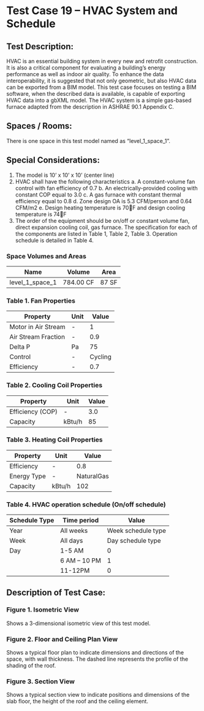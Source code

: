# Test Case 19 – HVAC System and Schedule
## Test Description:
HVAC is an essential building system in every new and retrofit construction. It is also a critical component for evaluating a building’s energy performance as well as indoor air quality. To enhance the data interoperability, it is suggested that not only geometric, but also HVAC data can be exported from a BIM model. This test case focuses on testing a BIM software, when the described data is available, is capable of exporting HVAC data into a gbXML model. The HVAC system is a simple gas-based furnace adapted from the description in ASHRAE 90.1 Appendix C.
## Spaces / Rooms:
There is one space in this test model named as “level_1_space_1”.
## Special Considerations:
1.	The model is 10’ x 10’ x 10’ (center line)
2.	HVAC shall have the following characteristics
a.	A constant-volume fan control with fan efficiency of 0.7
b.	An electrically-provided cooling with constant COP equal to 3.0
c.	A gas furnace with constant thermal efficiency equal to 0.8
d.	Zone design OA is 5.3 CFM/person and 0.64 CFM/m2
e.	Design heating temperature is 70F and design cooling temperature is 74F
3.	The order of the equipment should be on/off or constant volume fan, direct expansion cooling coil, gas furnace. The specification for each of the components are listed in Table 1, Table 2, Table 3. Operation schedule is detailed in Table 4.
### Space Volumes and Areas
| Name            | Volume    | Area  |
|-----------------|-----------|-------|
| level_1_space_1 | 784.00 CF | 87 SF |
### Table 1. Fan Properties
|     Property                 |     Unit    |     Value      |
|------------------------------|-------------|----------------|
|     Motor   in Air Stream    |     -       |     1          |
|     Air   Stream Fraction    |     -       |     0.9        |
|     Delta   P                |     Pa      |     75         |
|     Control                  |     -       |     Cycling    |
|     Efficiency               |     -       |     0.7        |
### Table 2. Cooling Coil Properties
|     Property              |     Unit      |     Value    |
|---------------------------|---------------|--------------|
|     Efficiency   (COP)    |     -         |     3.0      |
|     Capacity              |     kBtu/h    |     85       |
### Table 3. Heating Coil Properties
|     Property         |     Unit      |     Value         |
|----------------------|---------------|-------------------|
|     Efficiency       |     -         |     0.8           |
|     Energy   Type    |     -         |     NaturalGas    |
|     Capacity         |     kBtu/h    |     102           |
### Table 4. HVAC operation schedule (On/off schedule)
|     Schedule   Type    |     Time period     |     Value                   |
|------------------------|---------------------|-----------------------------|
|     Year               |     All weeks       |     Week schedule   type    |
|     Week               |     All days        |     Day schedule   type     |
|     Day                |     1-5 AM          |     0                       |
|                        |     6 AM – 10 PM    |     1                       |
|                        |     11-12PM         |     0                       |

## Description of Test Case:
### Figure 1. Isometric View
Shows a 3-dimensional isometric view of this test model.
### Figure 2. Floor and Ceiling Plan View
Shows a typical floor plan to indicate dimensions and directions of the space, with wall thickness. The dashed line represents the profile of the shading of the roof.

### Figure 3. Section View
Shows a typical section view to indicate positions and dimensions of the slab floor, the height of the roof and the ceiling element.
